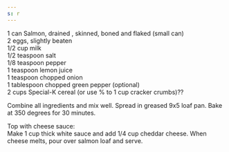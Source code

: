 ```yaml
---
s: r
---
```


1 can Salmon, drained , skinned, boned and flaked (small can)  
2 eggs, slightly beaten  
1/2 cup milk  
1/2 teaspoon salt  
1/8 teaspoon pepper  
1 teaspoon lemon juice  
1 teaspoon chopped onion  
1 tablespoon chopped green pepper (optional)  
2 cups Special-K cereal (or use % to 1 cup cracker crumbs)?? 

Combine all ingredients and mix well. Spread in greased 9x5 loaf pan. Bake at 350 degrees for 
30 minutes. 

Top with cheese sauce:  
Make 1 cup thick white sauce and add 1/4 cup cheddar cheese. When cheese melts, pour over 
salmon loaf and serve.